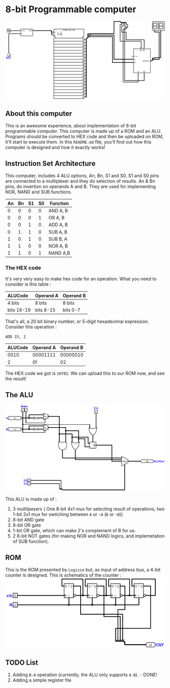# 8-bit Programmable computer
![Finished Circuit](./Computer.png)

## About this computer

This is an awesome experience, about implementation of 8-bit programmable computer. This computer is made up of a ROM and an ALU. Programs should be converted to HEX code and then be uploaded on ROM, it'll start to execute them. In this `README.md` file, you'll find out how this computer is designed and how it exactly works!

## Instruction Set Architecture

This computer, includes 4 ALU options, An, Bn, S1 and S0. S1 and S0 pins are connected to a multiplexer and they do selection of results. An & Bn pins, do invertion on operands A and B. They are used for implementing NOR, NAND and SUB functions. 

| An | Bn | S1 | S0 | Function |
|:---| ---| ---| ---| ---------|
| 0  | 0  | 0  | 0  | AND A, B |
| 0  | 0  | 0  | 1  | OR A, B  |
| 0  | 0  | 1  | 0  | ADD A, B |
| 0  | 1  | 1  | 0  | SUB A, B |
| 1  | 0  | 1  | 0  | SUB B, A |
| 1  | 1  | 0  | 0  | NOR A, B |
| 1  | 1  | 0  | 1  | NAND A,B |

### The HEX code
It's very very easy to make hex code for an operation. What you need to consider is this table :

| ALUCode | Operand A | Operand B |
|:------- | --------- | ----------|
| 4 bits  | 8 bits    | 8 bits    |
| bits 16-19 | bits 8-15 | bits 0-7  |

That's all, a 20 bit binary number, or 5-digit hexadecimal expression. Consider this operation :

```
ADD 15, 2
```
| ALUCode | Operand A | Operand B |
|:------- | --------- | ----------|
| 0010 | 00001111 | 00000010 |
| 2    | 0f       | 02       |

The HEX code we got is `20f02`. We can upload this to our ROM now, and see the result!

## The ALU
![ALU](./ALU.png) 

This ALU is made up of :

1. 3 multilpexers ( One 8-bit 4x1 mux for selecting result of operations, two 1-bit 2x1 mux for swtiching between `A` or `~A` (`B` or `~B`))
2. 8-bit AND gate
3. 8-bit OR gate
4. 1-bit OR gate, which can make 2's complement of B for us. 
5. 2 8-bit NOT gates (for making NOR and NAND logics, and implemetation of SUB function). 

## ROM
This is the ROM presented by `Logisim` but, as input of address bus, a 4-bit counter is designed. This is schematics of the counter :
![ROM counter](./ROMCounterInput.png) 

## TODO List
1. Adding `B-A` operation (currently, the ALU only supports `A-B`). - DONE! 
2. Adding a simple register file



